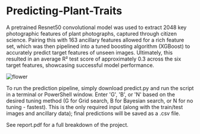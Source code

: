 # Predicting-Plant-Traits

A pretrained Resnet50 convolutional model was used to extract 2048 key photographic features of plant photographs, captured through citizen science. Pairing this with 163 ancillary features allowed for a rich feature set, which was then pipelined into a tuned boosting algorithm (XGBoost) to accurately predict target features of unseen images. Ultimately, this resulted in an average R² test score of approximately 0.3 across the six target features, showcasing successful model performance.

![flower](https://github.com/user-attachments/assets/234f9c23-7c15-4ef0-ac68-17d54791efb9)

To run the prediction pipeline, simply download predict.py and run the script in a terminal or PowerShell window.
Enter 'G', 'B', or 'N' based on the desired tuning method (G for Grid search, B for Bayesian search, or N for no tuning - fastest).
This is the only required input (along with the train/test images and ancillary data); final predictions will be saved as a .csv file.

See report.pdf for a full breakdown of the project.
